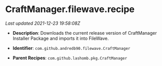 # CraftManager.filewave.recipe

_Last updated 2021-12-23 19:58:08Z_

- **Description**: Downloads the current release version of CraftManager Installer Package and imports it into FileWave.

- **Identifier**: `com.github.andredb90.filewave.CraftManager`

- **Parent Recipes**: `com.github.lashomb.pkg.CraftManager`